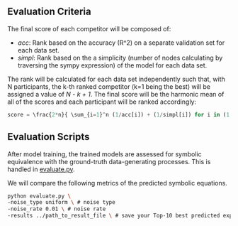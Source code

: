 ## Evaluation Criteria


The final score of each competitor will be composed of:

- *acc*: Rank based on the accuracy (R^2) on a separate validation set for each data set.
- *simpl*: Rank based on the a simplicity (number of nodes calculating by traversing the sympy expression) of the model for each data set.

The rank will be calculated for each data set independently such that, with N participants, the k-th ranked competitor (k=1 being the best) will be assigned a value of *N - k + 1*. The final score will be the harmonic mean of all of the scores and each participant will be ranked accordingly:

```python
score = \frac{2*n}{ \sum_{i=1}^n (1/acc[i]) + (1/simpl[i]) for i in (1..n)]}
```


## Evaluation Scripts

After model training, the trained models are assessed for symbolic equivalence with the ground-truth data-generating processes. 
This is handled in [evaluate.py](evaluate.py). 

We will compare the following metrics of the predicted symbolic equations.

```bash
python evaluate.py \
-noise_type uniform \ # noise type
-noise_rate 0.01 \ # noise rate
-results ../path_to_result_file \ # save your Top-10 best predicted expressions into this file
```